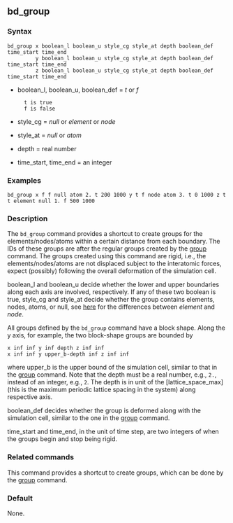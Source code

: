 ## bd_group

### Syntax

	bd_group x boolean_l boolean_u style_cg style_at depth boolean_def time_start time_end
	         y boolean_l boolean_u style_cg style_at depth boolean_def time_start time_end
	         z boolean_l boolean_u style_cg style_at depth boolean_def time_start time_end

* boolean\_l, boolean\_u, boolean\_def = _t_ or _f_

		t is true
		f is false
		
* style\_cg = _null_ or _element_ or _node_
* style\_at = _null_ or _atom_
* depth = real number
* time\_start, time\_end = an integer

### Examples

	bd_group x f f null atom 2. t 200 1000 y t f node atom 3. t 0 1000 z t t element null 1. f 500 1000

### Description

The `bd_group` command provides a shortcut to create groups for the elements/nodes/atoms within a certain distance from each boundary. The IDs of these groups are after the regular groups created by the [group](group.md) command. The groups created using this command are rigid, i.e., the elements/nodes/atoms are not displaced subject to the interatomic forces, expect (possibly) following the overall deformation of the simulation cell.

boolean\_l and boolean\_u decide whether the lower and upper boundaries along each axis are involved, respectively. If any of these two boolean is true, style\_cg and style\_at decide whether the group contains elements, nodes, atoms, or null, see [here](ele_node_diff.md) for the differences between _element_ and _node_.

All groups defined by the `bd_group` command have a block shape. Along the y axis, for example, the two block-shape groups are bounded by

	x inf inf y inf depth z inf inf
	x inf inf y upper_b-depth inf z inf inf

where upper\_b is the upper bound of the simulation cell, similar to that in the [group](group.md) command. Note that the depth must be a real number, e.g., `2.`, instead of an integer, e.g., `2`. The depth is in unit of the [lattice\_space\_max](this is the maximum periodic lattice spacing in the system) along respective axis.

boolean\_def decides whether the group is deformed along with the simulation cell, similar to the one in the [group](group.md) command.

time\_start and time\_end, in the unit of time step, are two integers of when the groups begin and stop being rigid.

### Related commands

This command provides a shortcut to create groups, which can be done by the [group](group.md) command.

### Default

None.
